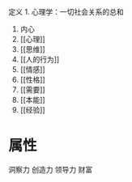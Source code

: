 定义
	1. 心理学：一切社会关系的总和
1. 内心
2. [[心理]]
3. [[思维]]
4. [[人的行为]]
5. [[情感]]
6. [[性格]]
7. [[需要]]
8. [[本能]]
9. [[经验]]


# 属性
洞察力
创造力
领导力
财富